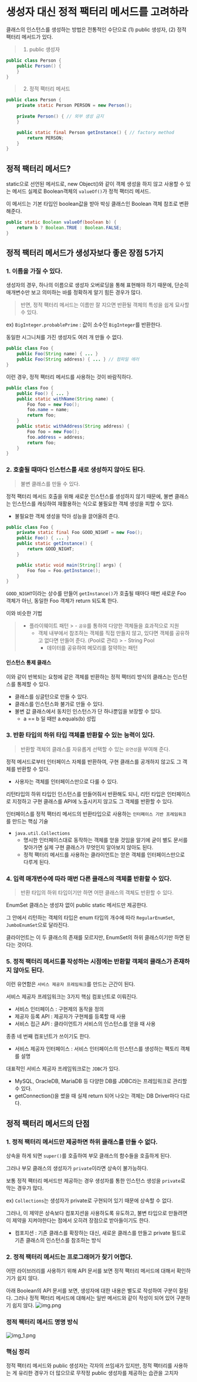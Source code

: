 # 생성자 대신 정적 팩터리 메서드를 고려하라
클래스의 인스턴스를 생성하는 방법은 전통적인 수단으로 (1) public 생성자, (2) 정적 팩터리 메서드가 있다.

> 1. public 생성자
```java
public class Person {
	public Person() {
	}
}
```

> 2. 정적 팩터리 메서드
```java
public class Person {
	private static Person PERSON = new Person();
    
	private Person() { // 외부 생성 금지
	}

	public static final Person getInstance() { // factory method
		return PERSON;
	}
}
```

## 정적 팩터리 메서드?
static으로 선언된 메서드로, new Object()와 같이 객체 생성을 하지 않고 사용할 수 있는 메서드
실제로 Boolean객체의 `valueOf()`가 정적 팩터리 메서드.

이 메서드는 기본 타입인 boolean값을 받아 박싱 클래스인 Boolean 객체 참조로 변환해준다.
```java
public static Boolean valueOf(boolean b) {
	return b ? Boolean.TRUE : Boolean.FALSE;
}
```

## 정적 팩터리 메서드가 생성자보다 좋은 장점 5가지
### 1. 이름을 가질 수 있다.
생성자의 경우, 하나의 이름으로 생성자 오버로딩을 통해 표현해야 하기 때문에, 단순히 매개변수만 보고 의미하는 바를 정확하게 알기 힘든 경우가 많다.

> 반면, 정적 팩터리 메서드는 이름만 잘 지으면 반환될 객체의 특성을 쉽게 묘사할 수 있다.

ex) `BigInteger.probablePrime` : 값이 소수인 `BigInteger`를 반환한다.

동일한 시그니처를 가진 생성자도 여러 개 만들 수 없다.
```java
public class Foo {
	public Foo(String name) { ... }
	public Foo(String address) { ... } // 컴파일 에러
}
```
이런 경우, 정적 팩터리 메서드를 사용하는 것이 바람직하다.
```java
public class Foo {
    public Foo() { ... }
    public static withName(String name) {
        Foo foo = new Foo();
        foo.name = name;
        return foo;
    }
    public static withAddress(String address) {
        Foo foo = new Foo();
        foo.address = address;
        return foo;
    }
}
```

### 2. 호출될 때마다 인스턴스를 새로 생성하지 않아도 된다.
> 불변 클래스를 만들 수 있다.

정적 팩터리 메서드 호출을 위해 새로운 인스턴스를 생성하지 않기 때문에, 불변 클래스는 인스턴스를 캐싱하여 재활용하는 식으로 불필요한 객체 생성을 피할 수 있다.
- 불필요한 객체 생성을 막아 성능을 끌어올려 준다.

```java
public class Foo {
	private static final Foo GOOD_NIGHT = new Foo();
	public Foo() { ... }
	public static getInstance() { 
		return GOOD_NIGHT;
	} 

	public static void main(String[] args) {
		Foo foo = Foo.getInstance();
	}
}
```
`GOOD_NIGHT`이라는 상수를 만들어 `getInstance()`가 호출될 때마다 매번 새로운 Foo 객체가 아닌, 동일한 Foo 객체가 return 되도록 한다.

이와 비슷한 기법
> - 플라이웨이트 패턴
    >   - `공유`를 통하여 다양한 객체들을 효과적으로 지원
>   - 객체 내부에서 참조하는 객체를 직접 만들지 않고, 있다면 객체를 공유하고 없다면 만들어 준다. (Pool로 관리)
      >     - String Pool
>     - 데이터를 공유하여 메모리를 절약하는 패턴

#### 인스턴스 통제 클래스
이와 같이 반복되는 요청에 같은 객체를 반환하는 정적 팩터리 방식의 클래스는 인스턴스를 통제할 수 있다.
- 클래스를 싱글턴으로 만들 수 있다.
- 클래스를 인스턴스화 불가로 만들 수 있다.
- 불변 값 클래스에서 동치인 인스턴스가 단 하나뿐임을 보장할 수 있다.
    - a == b 일 때만 a.equals(b) 성립

### 3. 반환 타입의 하위 타입 객체를 반환할 수 있는 능력이 있다.
> 반환할 객체의 클래스를 자유롭게 선택할 수 있는 `유연성`을 부여해 준다.

정적 메서드로부터 인터페이스 자체를 반환하여, 구현 클래스를 공개하지 않고도 그 객체를 반환할 수 있다.
- 사용자는 객체를 인터페이스만으로 다룰 수 있다.

리턴타입의 하위 타입인 인스턴스를 만들어줘서 반환해도 되니, 리턴 타입은 인터페이스로 지정하고 구현 클래스를 API에 노출시키지 않고도 그 객체를 반환할 수 있다.

인터페이스를 정적 팩터리 메서드의 반환타입으로 사용하는 `인터페이스 기반 프레임워크`를 만드는 핵심 기술
- `java.util.Collections`
    - 명시한 인터페이스대로 동작하는 객체를 얻을 것임을 알기에 굳이 별도 문서를 찾아가면 실제 구현 클래스가 무엇인지 알아보지 않아도 된다.
    - 정적 팩터리 메서드를 사용하는 클라이언트는 얻은 객체를 인터페이스만으로 다루게 된다.

### 4. 입력 매개변수에 따라 매번 다른 클래스의 객체를 반환할 수 있다.
> 반환 타입의 하위 타입이기만 하면 어떤 클래스의 객체도 반환할 수 있다.

EnumSet 클래스는 생성자 없이 public static 메서드만 제공한다.

그 안에서 리턴하는 객체의 타입은 enum 타입의 개수에 따라 `RegularEnumSet`, `JumboEnumSet`으로 달라진다.

클라이언트는 이 두 클래스의 존재를 모르지만, EnumSet의 하위 클래스이기만 하면 된다는 것이다.

### 5. 정적 팩터리 메서드를 작성하는 시점에는 반환할 객체의 클래스가 존재하지 않아도 된다.
이런 유연함은 `서비스 제공자 프레임워크`를 만드는 근간이 된다.

서비스 제공자 프레임워크는 3가지 핵심 컴포넌트로 이뤄진다.
- 서비스 인터페이스 : 구현제의 동작을 정의
- 제공자 등록 API : 제공자가 구현체를 등록할 때 사용
- 서비스 접근 API : 클라이언트가 서비스의 인스턴스를 얻을 때 사용

종종 네 번째 컴포넌트가 쓰이기도 한다.
- 서비스 제공자 인터페이스 : 서비스 인터페이스의 인스턴스를 생성하는 팩토리 객체를 설명

대표적인 서비스 제공자 프레임워크로는 `JDBC`가 있다.
- MySQL, OracleDB, MariaDB 등 다양한 DB를 JDBC라는 프레임워크로 관리할 수 있다.
- getConnection()을 썼을 때 실제 return 되어 나오는 객체는 DB Driver마다 다르다.

## 정적 팩터리 메서드의 단점
### 1. 정적 팩터리 메서드만 제공하면 하위 클래스를 만들 수 없다.
상속을 하게 되면 `super()`를 호출하여 부모 클래스의 함수들을 호출하게 된다.

그러나 부모 클래스의 생성자가 `private`이라면 상속이 불가능하다.

보통 정적 팩터리 메서드만 제공하는 경우 생성자를 통한 인스턴스 생성을 `private`로 막는 경우가 많다.

ex) `Collections`는 생성자가 private로 구현되어 있기 때문에 상속할 수 없다.

그러나, 이 제약은 상속보다 컴포지션을 사용하도록 유도하고, 불변 타입으로 만들려면 이 제약을 지켜야한다는 점에서 오히려 장점으로 받아들이기도 한다.
- 컴포지션 : 기존 클래스를 확장하는 대신, 새로운 클래스를 만들고 private 필드로 기존 클래스의 인스턴스를 참조하는 방식

### 2. 정적 팩터리 메서드는 프로그래머가 찾기 어렵다.
어떤 라이브러리를 사용하기 위해 API 문서를 보면 정적 팩터리 메서드에 대해서 확인하기가 쉽지 않다.

아래 Boolean의 API 문서를 보면, 생성자에 대한 내용은 별도로 작성하여 구분이 잘된다.
그러나 정적 팩터리 메서드에 대해서는 일반 메서드와 같이 작성이 되어 있어 구분하기 쉽지 않다.
![img.png](img.png)

### 정적 팩터리 메서드 명명 방식
![img_1.png](img_1.png)

### 핵심 정리
정적 팩터리 메서드와 public 생성자는 각자의 쓰임새가 있지만, 정적 팩터리를 사용하는 게 유리한 경우가 더 많으므로 무작정 public 생성자를 제공하는 습관을 고치자